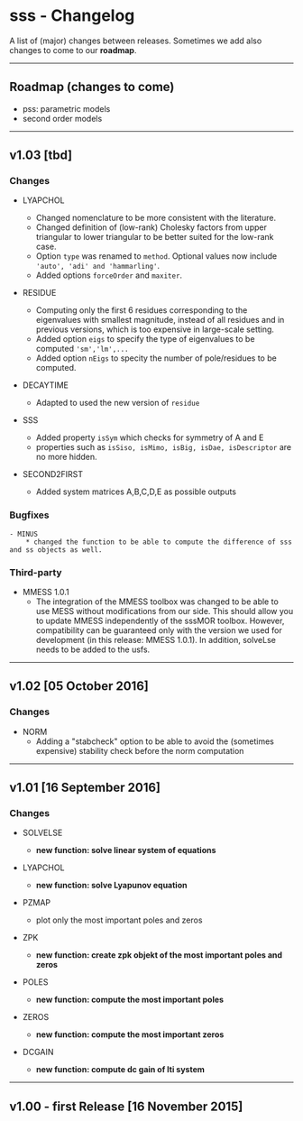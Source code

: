sss - Changelog
================

A list of (major) changes between releases. Sometimes we add also changes to come to our **roadmap**.
***

Roadmap (changes to come)
-------------------------
- pss: parametric models
- second order models
***

v1.03 [tbd]
-----------------------
### Changes
- LYAPCHOL
	* Changed nomenclature to be more consistent with the literature.
	* Changed definition of (low-rank) Cholesky factors from upper triangular to lower triangular to be better suited for the low-rank case.
	* Option `type` was renamed to `method`. Optional values now include `'auto', 'adi' and 'hammarling'`.
	* Added options `forceOrder` and `maxiter`.

-	RESIDUE
	* Computing only the first 6 residues corresponding to the eigenvalues with smallest magnitude, instead of all residues and in previous versions, which is too expensive in large-scale setting.
	* Added option `eigs` to specify the type of eigenvalues to be computed `'sm','lm',...`
	* Added option `nEigs` to specity the number of pole/residues to be computed.

- DECAYTIME
	* Adapted to used the new version of `residue`

- SSS
	* Added property `isSym` which checks for symmetry of A and E
	* properties such as `isSiso, isMimo, isBig, isDae, isDescriptor` are no more hidden.

- SECOND2FIRST
	* Added system matrices A,B,C,D,E as possible outputs

### Bugfixes
	- MINUS
		* changed the function to be able to compute the difference of sss and ss objects as well.

### Third-party
- MMESS 1.0.1
	* The integration of the MMESS toolbox was changed to be able to use MESS without modifications from our side. This should allow you to update MMESS independently of the sssMOR toolbox. However, compatibility can be guaranteed only with the version we used for development (in this release: MMESS 1.0.1). In addition, solveLse needs to be added to the usfs.
***

v1.02 [05 October 2016]
-----------------------

### Changes
- NORM
	* Adding a "stabcheck" option to be able to avoid the (sometimes expensive) stability check before the norm computation
***

v1.01 [16 September 2016]
-------------------------
### Changes
- SOLVELSE
	* **new function: solve linear system of equations**

- LYAPCHOL
	* **new function: solve Lyapunov equation**

- PZMAP
	* plot only the most important poles and zeros

- ZPK
	* **new function: create zpk objekt of the most important poles and zeros**

- POLES
	* **new function: compute the most important poles**

- ZEROS
	* **new function: compute the most important zeros**

- DCGAIN
	* **new function: compute dc gain of lti system**
***

v1.00 - first Release [16 November 2015]
-----------------------------------------

